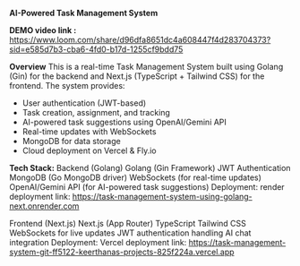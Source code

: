 **AI-Powered Task Management System**

**DEMO video link :** https://www.loom.com/share/d96dfa8651dc4a608447f4d283704373?sid=e585d7b3-cba6-4fd0-b17d-1255cf9bdd75

**Overview**
This is a real-time Task Management System built using Golang (Gin) for the backend and Next.js (TypeScript + Tailwind CSS) for the frontend. The system provides:
- User authentication (JWT-based)
- Task creation, assignment, and tracking
- AI-powered task suggestions using OpenAI/Gemini API
- Real-time updates with WebSockets
- MongoDB for data storage
- Cloud deployment on Vercel & Fly.io

**Tech Stack:**
        Backend (Golang)
        Golang (Gin Framework)
        JWT Authentication
        MongoDB (Go MongoDB driver)
        WebSockets (for real-time updates)
        OpenAI/Gemini API (for AI-powered task suggestions)
        Deployment: render
        deployment link: https://task-management-system-using-golang-next.onrender.com
        
Frontend (Next.js)
        Next.js (App Router)
        TypeScript
        Tailwind CSS
        WebSockets for live updates
        JWT authentication handling
        AI chat integration
        Deployment: Vercel
        deployment link: https://task-management-system-git-ff5122-keerthanas-projects-825f224a.vercel.app
